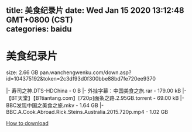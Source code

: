 
title: 美食纪录片
date: Wed Jan 15 2020 13:12:48 GMT+0800 (CST)    
categories: baidu
---

# 美食纪录片
size: 2.66 GB
 pan.wanchengwenku.com/down.asp?id=104375192&token=2c3df93d0f300bbe88bd7fe720ee9370
 
|- 寿司之神.DTS-HDChina - 0 B
|- 外挂字幕：中国美食之旅.rar - 179.00 kB
|- 【BT天堂】【BTtiantang.com】[720p]面条之路.2.95GB.torrent - 69.00 kB
|- BBC发现中国之美食之旅.mkv - 1.64 GB
|- BBC.A.Cook.Abroad.Rick.Steins.Australia.2015.720p.mp4 - 1.02 GB

[How to download](https://bpcam.bemobtrk.com/go/2ceec3aa-1ca2-46d6-b9ff-aaa5c184517c?jno=256)
